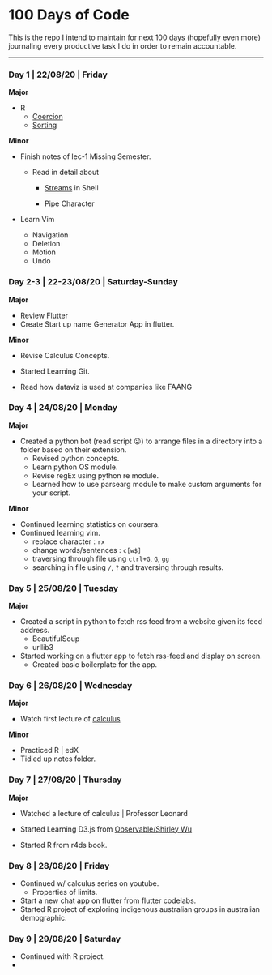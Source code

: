 # 100 Days of Code


This is the repo I intend to maintain for next 100 days (hopefully even more) journaling every productive task I do in order to remain accountable.

---

### Day 1 | 22/08/20 | Friday

**Major**

- R
  - [Coercion](https://rafalab.github.io/dsbook/r-basics.html#sorting)
  - [Sorting](https://rafalab.github.io/dsbook/r-basics.html#sorting)

**Minor**

- Finish notes of lec-1 Missing Semester.
  - Read in detail about
  
    - [Streams](https://en.wikibooks.org/wiki/Bourne_Shell_Scripting/Files_and_streams) in Shell
  
    - Pipe Character

- Learn Vim
  - Navigation
  - Deletion
  - Motion
  - Undo



### Day 2-3 | 22-23/08/20 | Saturday-Sunday

**Major**

- Review Flutter
- Create Start up name Generator App in flutter.

**Minor**

- Revise Calculus Concepts.
- Started Learning Git.

- Read how dataviz is used at companies like FAANG



### Day 4 | 24/08/20 | Monday

**Major**

- Created a python bot (read script :stuck_out_tongue_winking_eye:) to arrange files in a directory into a folder based on their extension.
  - Revised python concepts.
  - Learn python OS module.
  - Revise regEx using python re module.
  - Learned how to use parsearg module to make custom arguments for your script.

**Minor**

- Continued learning statistics on coursera.
- Continued learning vim.
  - replace character : `rx`
  - change words/sentences : `c[w$]`
  - traversing through file using `ctrl+G`, `G`, `gg`
  - searching in file using `/`, `?` and traversing through results.



### Day 5 | 25/08/20 | Tuesday

**Major** 

- Created a script in python to fetch rss feed from a website given its feed address.
  - BeautifulSoup
  - urllib3
- Started working on a flutter app to fetch rss-feed and display on screen.
  - Created basic boilerplate for the app.



### Day 6 | 26/08/20 | Wednesday

**Major**

- Watch first lecture of [calculus](https://www.youtube.com/watch?v=54_XRjHhZzI&list=PLF797E961509B4EB5&index=5)

**Minor**

- Practiced R | edX
- Tidied up notes folder.



### Day 7 | 27/08/20 | Thursday

**Major**

- Watched a lecture of calculus | Professor Leonard
- Started Learning D3.js from [Observable/Shirley Wu](https://observablehq.com/@sxywu/introduction-to-svg-and-d3-js)

- Started R from r4ds book.



### Day 8 | 28/08/20 | Friday

- Continued w/ calculus series on youtube.
  - Properties of limits.
- Start a new chat app on flutter from flutter codelabs.
- Started R project of exploring indigenous australian groups in australian demographic.



### Day 9 | 29/08/20 | Saturday

- Continued with R project.
- 
